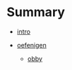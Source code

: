 # Summary

- [intro](./intro.md)

- [oefenigen](./oefeningen/intro.md)
  - [obby](./oefeningen/obby/intro.md)
